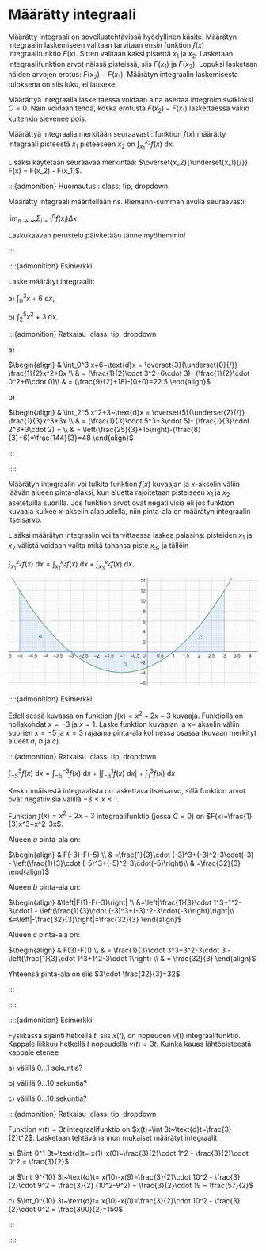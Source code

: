 # Määrätty integraali

Määrätty integraali on sovellustehtävissä hyödyllinen käsite. Määrätyn integraalin laskemiseen valitaan tarvitaan ensin funktion $f(x)$ integraalifunktio $F(x)$. Sitten valitaan kaksi pistettä $x_1$ ja $x_2$. Lasketaan integraalifunktion arvot näissä pisteissä, siis $F(x_1)$ ja $F(x_2)$. Lopuksi lasketaan näiden arvojen erotus: $F(x_2)-F(x_1)$. Määrätyn integraalin laskemisesta tuloksena on siis luku, ei lauseke.

Määrättyä integraalia laskettaessa voidaan aina asettaa integroimisvakioksi $C=0$. Näin voidaan tehdä, koska erotusta $F(x_2)-F(x_1)$ laskettaessa vakio kuitenkin sievenee pois.

Määrättyä integraalia merkitään seuraavasti: funktion $f(x)$ määrätty integraali pisteestä $x_1$ pisteeseen $x_2$ on $\int_{x_1}^{x_2} f(x) ~\text{d}x$.

Lisäksi käytetään seuraavaa merkintää: $\overset{x_2}{\underset{x_1}{/}} F(x) = F(x_2) - F(x_1)$.

:::{admonition} Huomautus
: class: tip, dropdown

Määrätty integraali määritellään ns. Riemann-summan avulla seuraavasti:

$\lim_{n \to \infty} \Sigma_{i=1}^n f(x_i) \Delta x$

Laskukaavan perustelu päivitetään tänne myöhemmin!

:::

::::{admonition} Esimerkki

Laske määrätyt integraalit:

a) $\int_0^3 x+6~\text{d}x$,

b) $\int_{2}^5 x^2+3~\text{d}x$.

:::{admonition} Ratkaisu
:class: tip, dropdown

a) 

$\begin{align}
& \int_0^3 x+6~\text{d}x = \overset{3}{\underset{0}{/}} \frac{1}{2}x^2+6x \\
& = (\frac{1}{2}\cdot 3^2+6\cdot 3)- (\frac{1}{2}\cdot 0^2+6\cdot 0)\\
& = (\frac{9}{2}+18)-(0+0)=22.5
\end{align}$

b) 

$\begin{align}
& \int_2^5 x^2+3~\text{d}x = \overset{5}{\underset{2}{/}} \frac{1}{3}x^3+3x \\
& = (\frac{1}{3}\cdot 5^3+3\cdot 5)- (\frac{1}{3}\cdot 2^3+3\cdot 2) = \\
& = \left(\frac{25}{3}+15\right)-(\frac{8}{3}+6)=\frac{144}{3}=48
\end{align}$

:::

::::

Määrätyn integraalin voi tulkita funktion $f(x)$ kuvaajan ja $x$-akselin väliin jäävän alueen pinta-alaksi, kun aluetta rajoitetaan pisteiseen $x_1$ ja $x_2$ asetetuilla suorilla. Jos funktion arvot ovat negatiivisia eli jos funktion kuvaaja kulkee $x$-akselin alapuolella, niin pinta-ala on määrätyn integraalin itseisarvo.

Lisäksi määrätyn integraalin voi tarvittaessa laskea palasina: pisteiden $x_1$ ja $x_2$ välistä voidaan valita mikä tahansa piste $x_3$, ja tällöin

$\int_{x_1}^{x_2} f(x)~\text{d}x = \int_{x_1}^{x_3} f(x)~\text{d}x + \int_{x_3}^{x_2} f(x)~\text{d}x$.

![Määrätty integraali, esimerkki](maaratty_integraali_esim.png)

::::{admonition} Esimerkki

Edellisessä kuvassa on funktion $f(x)=x^2+2x-3$ kuvaaja. Funktiolla on nollakohdat $x=-3$ ja $x=1$. Laske funktion kuvaajan ja $x-$ akselin väliin suorien $x=-5$ ja $x=3$ rajaama pinta-ala kolmessa osassa (kuvaan merkityt alueet $a$, $b$ ja $c$).

:::{admonition} Ratkaisu
:class: tip, dropdown

$\int_{-5}^3 f(x)~\text{d}x = \int_{-5}^{-3} f(x)~\text{d}x + |\int_{-3}^1 f(x)~\text{d}x| +\int_1^3 f(x)~\text{d}x$

Keskimmäisestä integraalista on laskettava itseisarvo, sillä funktion arvot ovat negatiivisia välillä $-3 \leq x \leq 1$.

Funktion $f(x)=x^2+2x-3$ integraalifunktio (jossa $C=0$) on $F(x)=\frac{1}{3}x^3+x^2-3x$.

Alueen $a$ pinta-ala on:

$\begin{align}
& F(-3)-F(-5) \\
& =\frac{1}{3}\cdot (-3)^3+(-3)^2-3\cdot(-3) - \left(\frac{1}{3}\cdot (-5)^3+(-5)^2-3\cdot(-5)\right)\\
& =\frac{32}{3}
\end{align}$

Alueen $b$ pinta-ala on:

$\begin{align}
&\left|F(1)-F(-3)\right| \\
&=\left|\frac{1}{3}\cdot 1^3+1^2-3\cdot1 - \left(\frac{1}{3}\cdot (-3)^3+(-3)^2-3\cdot(-3)\right)\right|\\
&=\left|-\frac{32}{3}\right|=\frac{32}{3}
\end{align}$

Alueen $c$ pinta-ala on:

$\begin{align}
& F(3)-F(1) \\
& = \frac{1}{3}\cdot 3^3+3^2-3\cdot 3 - \left(\frac{1}{3}\cdot 1^3+1^2-3\cdot 1\right) \\
& = \frac{32}{3}
\end{align}$

Yhteensä pinta-ala on siis $3\cdot \frac{32}{3}=32$.

:::

::::

::::{admonition} Esimerkki

Fysiikassa sijainti hetkellä $t$, siis $x(t)$, on nopeuden $v(t)$ integraalifunktio. Kappale liikkuu hetkellä $t$ nopeudella $v(t)=3t$. Kuinka kauas lähtöpisteestä kappale etenee 

a) välillä 0...1 sekuntia?

b) välillä 9...10 sekuntia?

c) välillä 0...10 sekuntia?

:::{admonition} Ratkaisu
:class: tip, dropdown

Funktion $v(t)=3t$ integraalifunktio on $x(t)=\int 3t~\text{d}t=\frac{3}{2}t^2$. Lasketaan tehtävänannon mukaiset määrätyt integraalit:

a) $\int_0^1 3t~\text{d}t= x(1)-x(0)=\frac{3}{2}\cdot 1^2 - \frac{3}{2}\cdot 0^2 = \frac{3}{2}$

b) $\int_9^{10} 3t~\text{d}t= x(10)-x(9)=\frac{3}{2}\cdot 10^2 - \frac{3}{2}\cdot 9^2 = \frac{3}{2} (10^2-9^2) = \frac{3}{2}\cdot 19 = \frac{57}{2}$

c) $\int_0^{10} 3t~\text{d}t= x(10)-x(0)=\frac{3}{2}\cdot 10^2 - \frac{3}{2}\cdot 0^2 = \frac{300}{2}=150$

:::

::::








